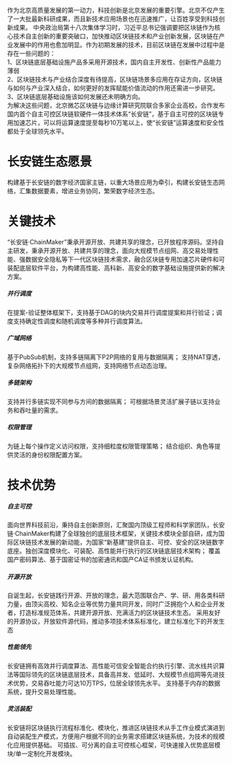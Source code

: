 
作为北京高质量发展的第一动力，科技创新是北京发展的重要引擎。北京不仅产生了一大批最新科研成果，而且新技术应用场景也在迅速推广，让百姓享受到科技创新成果。
中央政治局第十八次集体学习时，习近平总书记强调要把区块链作为核心技术自主创新的重要突破口，加快推动区块链技术和产业创新发展，区块链在产业发展中的作用也愈加明显。作为初期发展的技术，目前区块链在发展中过程中是存在一些问题的：
<br/>1、区块链底层基础设施产品多采用开源技术，国内自主开发性、创新性产品能力薄弱
<br/>2、区块链技术与产业结合深度有待提高，区块链场景多应用在存证方向，区块链与如何与产业深入结合，如何更好的发挥赋能价值流动的作用还需进一步研究。
<br/>3、区块链底层基础设施该如何发展还未明确方向。
<br/>为解决这些问题，北京微芯区块链与边缘计算研究院联合多家企业高校，合作发布国内首个自主可控区块链软硬件一体技术体系“长安链”，基于自主可控的区块链专用加速芯片，可以将运算速度提至每秒10万笔以上，使“长安链”运算速度和安全性都处于全球领先水平。

# 长安链生态愿景
构建基于长安链的数字经济国家主链，以重大场景应用为牵引，构建长安链生态网络，汇集数据要素，增进业务协同，繁荣数字经济生态。

# 关键技术
“长安链·ChainMaker”秉承开源开放、共建共享的理念，已开放程序源码。坚持自主研发，秉承开源开放、共建共享的理念，面向大规模节点组网、高交易处理性能、强数据安全隐私等下一代区块链技术需求，融合区块链专用加速芯片硬件和可装配底层软件平台，为构建高性能、高科新、高安全的数字基础设施提供新的解决方案。
##### 并行调度
在提案-验证整体框架下，支持基于DAG的块内交易并行调度提案和并行验证；调度支持确定性调度和随机调度等多种并行调度算法。

##### 广域网络
基于PubSub机制，支持多链隔离下P2P网络的复用与数据隔离；
支持NAT穿透，复杂网络拓扑下的大规模节点组网，支持网络节点动态治理。

##### 多链架构
支持并行多链实现不同参与方间的数据隔离；
 可根据场景灵活扩展子链以支持业务和吞吐量的需求。

##### 权限管理
 为链上每个操作定义访问权限，支持细粒度权限管理策略；
 结合组织、角色等提供灵活的身份权限配置方案。

# 技术优势

##### 自主可控
面向世界科技前沿，秉持自主创新原则，汇聚国内顶级工程师和科学家团队，长安链·ChainMaker构建了全球独创的底层技术框架，关键技术模块全部自研，成为国际区块链技术发展的新动能，为国家“新基建”提供自主、可控、安全的区块链数字底座。独创深度模块化、可装配、高性能并行执行的区块链底层技术架构；
覆盖国产密码算法、基于国密证书的加密通讯和国产CA证书颁发认证机构。

##### 开源开放
自诞生起，长安链践行开源、开放的理念，最大范围联合产、学、研、用各类科研力量，由顶尖高校、知名企业等优势力量共同开发，同时广泛拥抱个人和企业开发者，打造标准规范体系，共建开源开放、充满活力的区块链技术生态。
采用友好的开源协议，开放软件源代码，推动多项技术体系标准化，建立标准化下的开发生态

##### 性能领先
长安链拥有高效并行调度算法、高性能可信安全智能合约执行引擎、流水线共识算法等国际领先的区块链底层技术，具备高并发、低延时、大规模节点组网等先进技术优势，交易吞吐能力可达10万TPS，位居全球领先水平。
支持基于内存的数据系统，提升交易处理性能。

##### 灵活装配
长安链将区块链执行流程标准化、模块化，推进区块链技术从手工作业模式演进到自动装配生产模式，方便用户根据不同的业务需求搭建区块链系统，为技术的规模化应用提供基础。
可插拔、可分离的自主可控核心框架，可快速接入优势底层模块/单一定制化开发模块。



